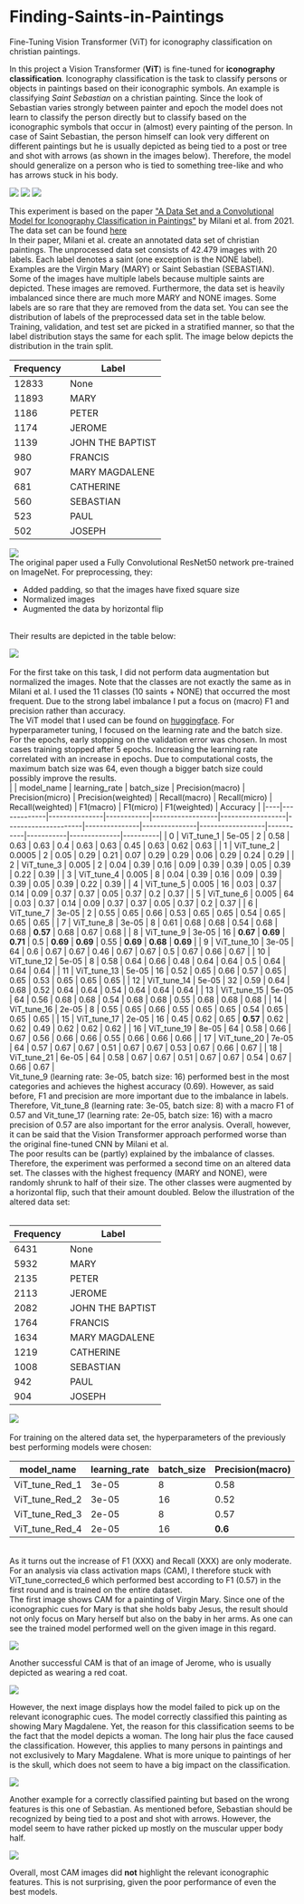 # Finding-Saints-in-Paintings
Fine-Tuning Vision Transformer (ViT) for iconography classification on christian paintings.


In this project a Vision Transformer (**ViT**) is fine-tuned for **iconography classification**. Iconography classification is the task to classify persons or objects in paintings based on their iconographic symbols. An example is classifying _Saint Sebastian_ on a christian painting. Since the look of Sebastian varies strongly between painter and epoch the model does not learn to classify the person directly but to classify based on the iconographic symbols that occur in (almost) every painting of the person. In case of Saint Sebastian, the person himself can look very different on different paintings but he is usually depicted as being tied to a post or tree and shot with arrows (as shown in the images below). Therefore, the model should generalize on a person who is tied to something tree-like and who has arrows stuck in his body. 

![](https://github.com/SamiNenno/Finding-Saints-in-Paintings/blob/main/Images/Sebastian_1.jpg)
![](https://github.com/SamiNenno/Finding-Saints-in-Paintings/blob/main/Images/Sebastian_2.jpg)
![](https://github.com/SamiNenno/Finding-Saints-in-Paintings/blob/main/Images/Sebastian_3.jpg)


This experiment is based on the paper ["A Data Set and a Convolutional Model for Iconography Classification in Paintings"](https://dl.acm.org/doi/10.1145/3458885) by Milani et al. from 2021. The data set can be found [here](http://www.artdl.org/)<br/>
In their paper, Milani et al. create an annotated data set of christian paintings. The unprocessed data set consists of 42.479 images with 20 labels. Each label denotes a saint (one exception is the NONE label). Examples are the Virgin Mary (MARY) or Saint Sebastian (SEBASTIAN). Some of the images have multiple labels because multiple saints are depicted. These images are removed. Furthermore, the data set is heavily imbalanced since there are much more MARY and NONE images. Some labels are so rare that they are removed from the data set. You can see the distribution of labels of the preprocessed data set in the table below. Training, validation, and test set are picked in a stratified manner, so that the label distribution stays the same for each split. The image below depicts the distribution in the train split.<br/>

| Frequency | Label            |
|-----------|------------------|
| 12833     | None             |
| 11893     | MARY             |
| 1186      | PETER            |
| 1174      | JEROME           |
| 1139      | JOHN THE BAPTIST |
| 980       | FRANCIS          |
| 907       | MARY MAGDALENE   |
| 681       | CATHERINE        |
| 560       | SEBASTIAN        |
| 523       | PAUL             |
| 502       | JOSEPH           |
![](https://github.com/SamiNenno/Finding-Saints-in-Paintings/blob/main/Images/train_Distribution_original.png)
<br/>
The original paper used a Fully Convolutional ResNet50 network pre-trained on ImageNet. For preprocessing, they:<br/>
- Added padding, so that the images have fixed square size<br/>
- Normalized images<br/>
- Augmented the data by horizontal flip<br/>
<br/>
Their results are depicted in the table below:<br/>

![](https://raw.githubusercontent.com/SamiNenno/Finding-Saints-in-Paintings/main/Images/Milani_Results.png)
<br/>
<br/>
For the first take on this task, I did not perform data augmentation but normalized the images. Note that the classes are not exactly the same as in Milani et al. I used the 11 classes (10 saints + NONE) that occurred the most frequent. Due to the strong label imbalance I put a focus on (macro) F1 and precision rather than accuracy.<br/>
The ViT model that I used can be found on [huggingface](https://huggingface.co/google/vit-base-patch16-224-in21k). For hyperparameter tuning, I focused on the learning rate and the batch size. For the epochs, early stopping on the validation error was chosen. In most cases training stopped after 5 epochs. Increasing the learning rate correlated with an increase in epochs. Due to computational costs, the maximum batch size was 64, even though a bigger batch size could possibly improve the results.
<br/>
|    | model_name  | learning_rate | batch_size | Precision(macro) | Precision(micro) | Precision(weighted) | Recall(macro) | Recall(micro) | Recall(weighted) | F1(macro) | F1(micro) | F1(weighted) | Accuracy |
|----|-------------|---------------|------------|------------------|------------------|---------------------|---------------|---------------|------------------|-----------|-----------|--------------|----------|
| 0  | ViT_tune_1  | 5e-05         | 2          | 0.58             | 0.63             | 0.63                | 0.4           | 0.63          | 0.63             | 0.45      | 0.63      | 0.62         | 0.63     |
| 1  | ViT_tune_2  | 0.0005        | 2          | 0.05             | 0.29             | 0.21                | 0.07          | 0.29          | 0.29             | 0.06      | 0.29      | 0.24         | 0.29     |
| 2  | ViT_tune_3  | 0.005         | 2          | 0.04             | 0.39             | 0.16                | 0.09          | 0.39          | 0.39             | 0.05      | 0.39      | 0.22         | 0.39     |
| 3  | ViT_tune_4  | 0.005         | 8          | 0.04             | 0.39             | 0.16                | 0.09          | 0.39          | 0.39             | 0.05      | 0.39      | 0.22         | 0.39     |
| 4  | ViT_tune_5  | 0.005         | 16         | 0.03             | 0.37             | 0.14                | 0.09          | 0.37          | 0.37             | 0.05      | 0.37      | 0.2          | 0.37     |
| 5  | ViT_tune_6  | 0.005         | 64         | 0.03             | 0.37             | 0.14                | 0.09          | 0.37          | 0.37             | 0.05      | 0.37      | 0.2          | 0.37     |
| 6  | ViT_tune_7  | 3e-05         | 2          | 0.55             | 0.65             | 0.66                | 0.53          | 0.65          | 0.65             | 0.54      | 0.65      | 0.65         | 0.65     |
| 7  | ViT_tune_8  | 3e-05         | 8          | 0.61             | 0.68             | 0.68                | 0.54          | 0.68          | 0.68             | **0.57**      | 0.68      | 0.67         | 0.68     |
| 8  | ViT_tune_9  | 3e-05         | 16         | **0.67**             | **0.69**             | **0.71**            | 0.5           | **0.69**         | **0.69**            | 0.55      | **0.69**      | **0.68**       | **0.69**    |
| 9  | ViT_tune_10 | 3e-05         | 64         | 0.6              | 0.67             | 0.67                | 0.46          | 0.67          | 0.67             | 0.5       | 0.67      | 0.66         | 0.67     |
| 10 | ViT_tune_12 | 5e-05         | 8          | 0.58             | 0.64             | 0.66                | 0.48          | 0.64          | 0.64             | 0.5       | 0.64      | 0.64         | 0.64     |
| 11 | ViT_tune_13 | 5e-05         | 16         | 0.52             | 0.65             | 0.66                | 0.57          | 0.65          | 0.65             | 0.53      | 0.65      | 0.65         | 0.65     |
| 12 | ViT_tune_14 | 5e-05         | 32         | 0.59             | 0.64             | 0.68                | 0.52          | 0.64          | 0.64             | 0.54      | 0.64      | 0.64         | 0.64     |
| 13 | ViT_tune_15 | 5e-05         | 64         | 0.56             | 0.68             | 0.68                | 0.54          | 0.68          | 0.68             | 0.55      | 0.68      | 0.68         | 0.68     |
| 14 | ViT_tune_16 | 2e-05         | 8          | 0.55             | 0.65             | 0.66                | 0.55          | 0.65          | 0.65             | 0.54      | 0.65      | 0.65         | 0.65     |
| 15 | ViT_tune_17 | 2e-05         | 16         | 0.45             | 0.62             | 0.65                | **0.57**         | 0.62          | 0.62             | 0.49      | 0.62      | 0.62         | 0.62     |
| 16 | ViT_tune_19 | 8e-05         | 64         | 0.58             | 0.66             | 0.67                | 0.56          | 0.66          | 0.66             | 0.55      | 0.66      | 0.66         | 0.66     |
| 17 | ViT_tune_20 | 7e-05         | 64         | 0.57             | 0.67             | 0.67                | 0.51          | 0.67          | 0.67             | 0.53      | 0.67      | 0.66         | 0.67     |
| 18 | ViT_tune_21 | 6e-05         | 64         | 0.58             | 0.67             | 0.67                | 0.51          | 0.67          | 0.67             | 0.54      | 0.67      | 0.66         | 0.67     |
<br/>
Vit_tune_9 (learning rate: 3e-05, batch size: 16) performed best in the most categories and achieves the highest accuracy (0.69). However, as said before, F1 and precision are more important due to the imbalance in labels. Therefore, Vit_tune_8 (learning rate: 3e-05, batch size: 8) with a macro F1 of 0.57 and Vit_tune_17 (learning rate: 2e-05, batch size: 16) with a macro precision of 0.57 are also important for the error analysis. Overall, however, it can be said that the Vision Transformer approach performed worse than the original fine-tuned CNN by Milani et al.
<br/>
The poor results can be (partly) explained by the imbalance of classes. Therefore, the experiment was performed a second time on an altered data set. The classes with the highest frequency (MARY and NONE), were randomly shrunk to half of their size. The other classes were augmented by a horizontal flip, such that their amount doubled. Below the illustration of the altered data set:
<br/>
<br/>

| Frequency | Label            |
|-----------|------------------|
| 6431      | None             |
| 5932      | MARY             |
| 2135      | PETER            |
| 2113      | JEROME           |
| 2082      | JOHN THE BAPTIST |
| 1764      | FRANCIS          |
| 1634      | MARY MAGDALENE   |
| 1219      | CATHERINE        |
| 1008      | SEBASTIAN        |
| 942       | PAUL             |
| 904       | JOSEPH           |
![](https://raw.githubusercontent.com/SamiNenno/Finding-Saints-in-Paintings/main/Images/train_Distribution_reduced.png)
<br/>
<br/>
For training on the altered data set, the hyperparameters of the previously best performing models were chosen:
<br/>

| model_name     | learning_rate | batch_size | Precision(macro) | Precision(micro) | Precision(weighted) | Recall(macro) | Recall(micro) | Recall(weighted) | F1(macro) | F1(micro) | F1(weighted) | Accuracy |
|----------------|---------------|------------|------------------|------------------|---------------------|---------------|---------------|------------------|-----------|-----------|--------------|----------|
| ViT_tune_Red_1 | 3e-05           | 8          | 0.58             | 0.62             | **0.64**                | **0.6**           | 0.62          | 0.62             | **0.59**      | 0.62      | 0.62         | 0.62     |
| ViT_tune_Red_2 | 3e-05          | 16         | 0.52             | 0.58             | 0.61                | 0.6           | 0.58          | 0.58             | 0.55      | 0.58      | 0.58         | 0.58     |
| ViT_tune_Red_3 | 2e-05           | 8          | 0.57             | 0.59             | 0.61                | 0.57          | 0.59          | 0.59             | 0.56      | 0.59      | 0.59         | 0.59     |
| ViT_tune_Red_4 | 2e-05           | 16         | **0.6**             | **0.62**             | 0.63                | 0.57          | **0.62**          | **0.62**             | 0.58      | **0.62**      | **0.62**         | **0.62**     |

<br/>
As it turns out the increase of F1 (XXX) and Recall (XXX) are only moderate. For an analysis via class activation maps (CAM), I therefore stuck with ViT_tune_corrected_6 which performed best according to F1 (0.57) in the first round and is trained on the entire dataset.<br/>
The first image shows CAM for a painting of Virgin Mary. Since one of the iconographic cues for Mary is that she holds baby Jesus, the result should not only focus on Mary herself but also on the baby in her arms. As one can see the trained model performed well on the given image in this regard.

![](https://raw.githubusercontent.com/SamiNenno/Finding-Saints-in-Paintings/main/Images/MARY_02%2B%2B.png)

Another successful CAM is that of an image of Jerome, who is usually depicted as wearing a red coat.

![](https://raw.githubusercontent.com/SamiNenno/Finding-Saints-in-Paintings/main/Images/JEROME_03.png)

However, the next image displays how the model failed to pick up on the relevant iconographic cues. The model correctly classified this painting as showing Mary Magdalene. Yet, the reason for this classification seems to be the fact that the model depicts a woman. The long hair plus the face caused the classification. However, this applies to many persons in paintings and not exclusively to Mary Magdalene. What is more unique to paintings of her is the skull, which does not seem to have a big impact on the classification.

![](https://raw.githubusercontent.com/SamiNenno/Finding-Saints-in-Paintings/main/Images/MM.png)

Another example for a correctly classified painting but based on the wrong features is this one of Sebastian. As mentioned before, Sebastian should be recognized by being tied to a post and shot with arrows. However, the model seem to have rather picked up mostly on the muscular upper body half.

![](https://raw.githubusercontent.com/SamiNenno/Finding-Saints-in-Paintings/main/Images/SEBASTIAN_01.png)

Overall, most CAM images did **not** highlight the relevant iconographic features. This is not surprising, given the poor performance of even the best models.
